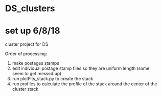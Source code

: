 # DS_clusters
# set up 6/8/18
cluster project for DS

Order of processing:
1. make postages stamps
2. edit individual postage stamp files so they are uniform length (some seem to get messed up)
3. run plotFits_stack.py to create the stack
4. run profiles to calculate the profile of the stack around the center of the cluster stack.

